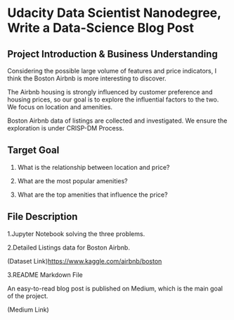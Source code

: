 # Udacity Data Scientist Nanodegree, Write a Data-Science Blog Post

## Project Introduction & Business Understanding

Considering the possible large volume of features and price indicators, I think the Boston Airbnb is more interesting to discover.

The Airbnb housing is strongly influenced by customer preference and housing prices, so our goal is to explore the influential factors to the two. We focus on location and amenities.

Boston Airbnb data of listings are collected and investigated. We ensure the exploration is under CRISP-DM Process.

## Target Goal

1. What is the relationship between location and price?

2. What are the most popular amenities?  

3. What are the top amenities that influence the price? 

## File Description

1.Jupyter Notebook solving the three problems.

2.Detailed Listings data for Boston Airbnb.

(Dataset Link)https://www.kaggle.com/airbnb/boston

3.README Markdown File

An easy-to-read blog post is published on Medium, which is the main goal of the project.

(Medium Link)

